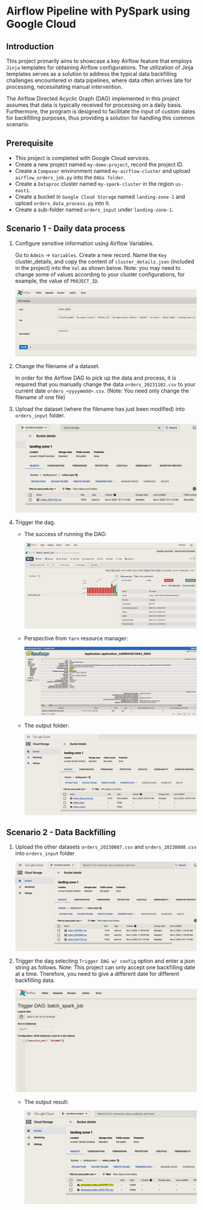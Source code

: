 # Airflow Pipeline with PySpark using Google Cloud

## Introduction

This project primarily aims to showcase a key Airflow feature that employs `Jinja` templates for obtaining Airflow configurations. The utilization of Jinja templates serves as a solution to address the typical data backfilling challenges encountered in data pipelines, where data often arrives late for processing, necessitating manual intervention.

The Airflow Directed Acyclic Graph (DAG) implemented in this project assumes that data is typically received for processing on a daily basis. Furthermore, the program is designed to facilitate the input of custom dates for backfilling purposes, thus providing a solution for handling this common scenario.


## Prerequisite

- This project is completed with Google Cloud services.
- Create a new project named `my-demo-project`, record the project ID.
- Create a `Composer` environment named `my-airflow-cluster` and upload `airflow_orders_job.py` into the `DAGs folder`.
- Create a `Dataproc` cluster named `my-spark-cluster` in the region `us-east1`.
- Create a bucket in `Google Cloud Storage` named `landing-zone-1` and upload `orders_data_process.py` into it.
- Create a sub-folder named `orders_input` under `landing-zone-1`.


## Scenario 1 - Daily data process

1. Configure sensitive information using Airflow Variables.

    Go to `Admin` -> `Variables`. Create a new record. Name the `Key` cluster_details, and copy the content of `cluster_details.json` (included in the project) into the `Val` as shown below. Note: you may need to change some of values according to your cluster configurations, for example, the value of `PROJECT_ID`.

    ![airflow-variables](images/airflow-variables.png)


2. Change the filename of a dataset.

    In order for the Airflow DAG to pick up the data and process, it is required that you manually change the data `orders_20231102.csv` to your current date `orders_<yyyymmdd>.csv`. (Note: You need only change the filename of one file)

3. Upload the dataset (where the filename has just been modified) into `orders_input` folder.

    ![orders-input](images/orders-input.png)

4. Trigger the dag.

   - The success of running the DAG:

        ![dag-success](images/dag-success.png)

   - Perspective from `Yarn` resource manager:

        ![yarn-resource-manager](images/yarn-resource-manager.png)

   - The output folder:

        ![orders-output](images/orders-output.png)


## Scenario 2 - Data Backfilling

1. Upload the other datasets `orders_20230807.csv` and `orders_20230808.csv` into `orders_input` folder

    ![data-for-backfilling](images/data-for-backfilling.png)

2. Trigger the dag selecting `Trigger DAG w/ config` option and enter a json string as follows. Note: This project can only accept one backfilling date at a time. Therefore, you need to give a different date for different backfilling data.

    ![manual-backfilling-date](images/manual-backfilling-date.png)

   - The output result:

        ![backfilling-order-output](images/backfilling-orders-output.png)

